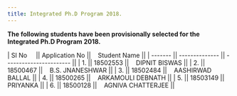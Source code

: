 ```yaml
---
title: Integrated Ph.D Program 2018.
---
```


<b>
The following students have been provisionally selected for the Integrated Ph.D Program 2018.
</b>


| SI No  &nbsp;&nbsp;&nbsp; || Application No ||&nbsp;&nbsp;&nbsp; Student Name           ||
| ------- || -------------- || ----------------------- ||
| 1.      || 18502553       ||&nbsp;&nbsp;&nbsp; DIPNIT BISWAS           ||
| 2.      || 18500467       ||&nbsp;&nbsp;&nbsp; B.S. JNANESHWAR         ||
| 3.      || 18502484       ||&nbsp;&nbsp;&nbsp; AASHIRWAD BALLAL        ||
| 4.      || 18500265       ||&nbsp;&nbsp;&nbsp; ARKAMOULI DEBNATH       ||
| 5.      || 18503149       ||&nbsp;&nbsp;&nbsp; PRIYANKA                ||
| 6.      || 18500128       ||&nbsp;&nbsp;&nbsp; AGNIVA CHATTERJEE       ||


<br><br>

